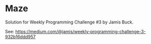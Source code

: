 # Maze

Solution for Weekly Programming Challenge #3 by Jamis Buck.

See: https://medium.com/@jamis/weekly-programming-challenge-3-932b16ddd957

